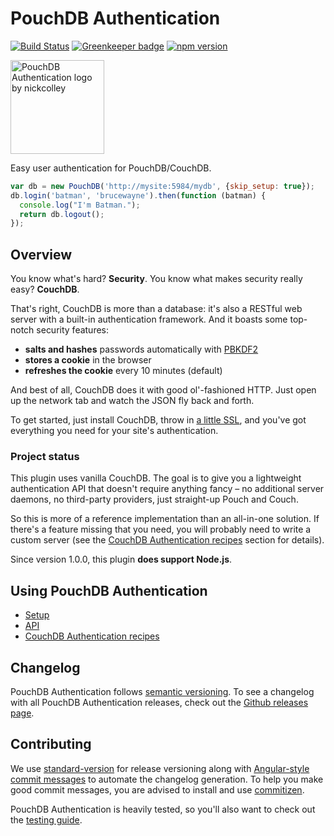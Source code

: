 PouchDB Authentication
=====

[![Build Status](https://travis-ci.org/pouchdb-community/pouchdb-authentication.svg?branch=master)](https://travis-ci.org/pouchdb-community/pouchdb-authentication)
[![Greenkeeper badge](https://badges.greenkeeper.io/pouchdb-community/pouchdb-authentication.svg)](https://greenkeeper.io/)
[![npm version](https://img.shields.io/npm/v/pouchdb-authentication.svg)](https://www.npmjs.com/package/pouchdb-authentication)

<img alt="PouchDB Authentication logo by nickcolley" title="PouchDB Authentication logo by nickcolley" width="150px" src="https://raw.githubusercontent.com/pouchdb-community/pouchdb-authentication/master/docs/logo.png"/>

Easy user authentication for PouchDB/CouchDB.

```js
var db = new PouchDB('http://mysite:5984/mydb', {skip_setup: true});
db.login('batman', 'brucewayne').then(function (batman) {
  console.log("I'm Batman.");
  return db.logout();
});
```


Overview
----------

You know what's hard?  **Security**.  You know what makes security really easy?  **CouchDB**.

That's right, CouchDB is more than a database: it's also a RESTful web server with a built-in authentication framework. And it boasts some top-notch security features:

* **salts and hashes** passwords automatically with [PBKDF2](https://en.wikipedia.org/wiki/PBKDF2)
* **stores a cookie** in the browser
* **refreshes the cookie** every 10 minutes (default)

And best of all, CouchDB does it with good ol'-fashioned HTTP. Just open up the network tab and watch the JSON fly back and forth.

To get started, just install CouchDB, throw in [a little SSL](https://wiki.apache.org/couchdb/How_to_enable_SSL), and you've got everything you need for your site's authentication.

### Project status

This plugin uses vanilla CouchDB.  The goal is to give you a lightweight authentication API that doesn't require anything fancy &ndash; no additional server daemons, no third-party providers, just straight-up Pouch and Couch.

So this is more of a reference implementation than an all-in-one solution. If there's a feature missing that you need, you will probably need to write a custom server (see the [CouchDB Authentication recipes][recipes] section for details).

Since version 1.0.0, this plugin **does support Node.js**.


Using PouchDB Authentication
------

* [Setup](https://github.com/pouchdb-community/pouchdb-authentication/blob/master/docs/setup.md)
* [API](https://github.com/pouchdb-community/pouchdb-authentication/blob/master/docs/api.md)
* [CouchDB Authentication recipes][recipes]


Changelog
------

PouchDB Authentication follows [semantic versioning](http://semver.org/). To see a changelog with all PouchDB Authentication releases, check out the [Github releases page](https://github.com/pouchdb-community/pouchdb-authentication/releases).


Contributing
------

We use [standard-version](https://github.com/conventional-changelog/standard-version) for release versioning along with [Angular-style commit messages](https://github.com/angular/angular/blob/master/CONTRIBUTING.md#commit) to automate the changelog generation. To help you make good commit messages, you are advised to install and use [commitizen](https://github.com/commitizen/cz-cli).

PouchDB Authentication is heavily tested, so you'll also want to check out the [testing guide](https://github.com/pouchdb-community/pouchdb-authentication/blob/master/TESTING.md).

[recipes]: https://github.com/pouchdb-community/pouchdb-authentication/blob/master/docs/recipes.md
